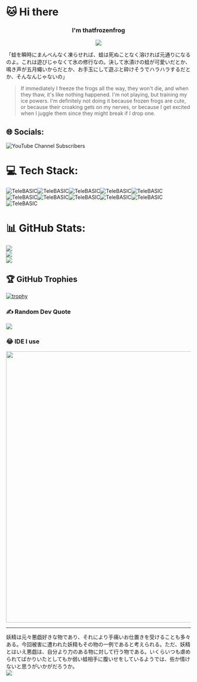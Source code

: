 # 🐱 Hi there
<h3 align="center">I'm thatfrozenfrog</h3>
<p align="center">
  <img src="https://moe-counter.glitch.me/get/@thatfrozenfrog?theme=asoul">
</p>
「蛙を瞬時にまんべんなく凍らせれば、蛙は死ぬことなく溶ければ元通りになるのよ。これは遊びじゃなくて氷の修行なの。決して氷漬けの蛙が可愛いだとか、鳴き声が五月蠅いからだとか、お手玉にして遊ぶと砕けそうでハラハラするだとか、そんなんじゃないの」

> If immediately I freeze the frogs all the way, they won't die, and when they thaw, it's like nothing happened. I'm not playing, but training my ice powers. I'm definitely not doing it because frozen frogs are cute, or because their croaking gets on my nerves, or because I get excited when I juggle them since they might break if I drop one.

## 🌐 Socials:

![YouTube Channel Subscribers](https://img.shields.io/youtube/channel/subscribers/UC2Uni5KxBISOFOspaPS4pbg?style=for-the-badge&logo=youtube&labelColor=gray)

# 💻 Tech Stack:
![TeleBASIC](https://raw.githubusercontent.com/telehack-foundation/.github/main/profile/svg/telebasic.svg)![TeleBASIC](https://raw.githubusercontent.com/telehack-foundation/.github/main/profile/svg/telebasic.svg)![TeleBASIC](https://raw.githubusercontent.com/telehack-foundation/.github/main/profile/svg/telebasic.svg)![TeleBASIC](https://raw.githubusercontent.com/telehack-foundation/.github/main/profile/svg/telebasic.svg)![TeleBASIC](https://raw.githubusercontent.com/telehack-foundation/.github/main/profile/svg/telebasic.svg)![TeleBASIC](https://raw.githubusercontent.com/telehack-foundation/.github/main/profile/svg/telebasic.svg)![TeleBASIC](https://raw.githubusercontent.com/telehack-foundation/.github/main/profile/svg/telebasic.svg)![TeleBASIC](https://raw.githubusercontent.com/telehack-foundation/.github/main/profile/svg/telebasic.svg)![TeleBASIC](https://raw.githubusercontent.com/telehack-foundation/.github/main/profile/svg/telebasic.svg)![TeleBASIC](https://raw.githubusercontent.com/telehack-foundation/.github/main/profile/svg/telebasic.svg)![TeleBASIC](https://raw.githubusercontent.com/telehack-foundation/.github/main/profile/svg/telebasic.svg)

# 📊 GitHub Stats:
![](https://github-readme-stats.vercel.app/api?username=thatfrozenfrog&theme=ambient_gradient&hide_border=false&include_all_commits=true&count_private=true)<br/>
![](https://github-readme-streak-stats.herokuapp.com/?user=thatfrozenfrog&theme=ambient_gradient&hide_border=false)<br/>
![](https://github-readme-stats.vercel.app/api/top-langs/?username=thatfrozenfrog&theme=ambient_gradient&hide_border=false&include_all_commits=true&count_private=true&layout=compact)

## 🏆 GitHub Trophies
[![trophy](https://github-profile-trophy.vercel.app/?username=thatfrozenfrog)](https://github.com/thatfrozenfrog/github-profile-trophy)

### ✍️ Random Dev Quote
![](https://quotes-github-readme.vercel.app/api?type=vetical&theme=radical)

### 😂 IDE I use
<img src="https://imgs.xkcd.com/comics/real_programmers.png" width="740px"/>

---


妖精は元々悪戯好きな物であり、それにより手痛いお仕置きを受けることも多々ある。今回被害に遭われた妖精もその物の一例であると考えられる。ただ、妖精とはいえ悪戯は、自分より力のある物に対して行う物である。いくらいつも虐められてばかりいたとしてもか弱い蛙相手に腹いせをしているようでは、些か情けないと思うがいかがだろうか。
<br>
<img src="https://kosuzu.neocities.org/Contents/063BAiJRCirno.jpg"/>

